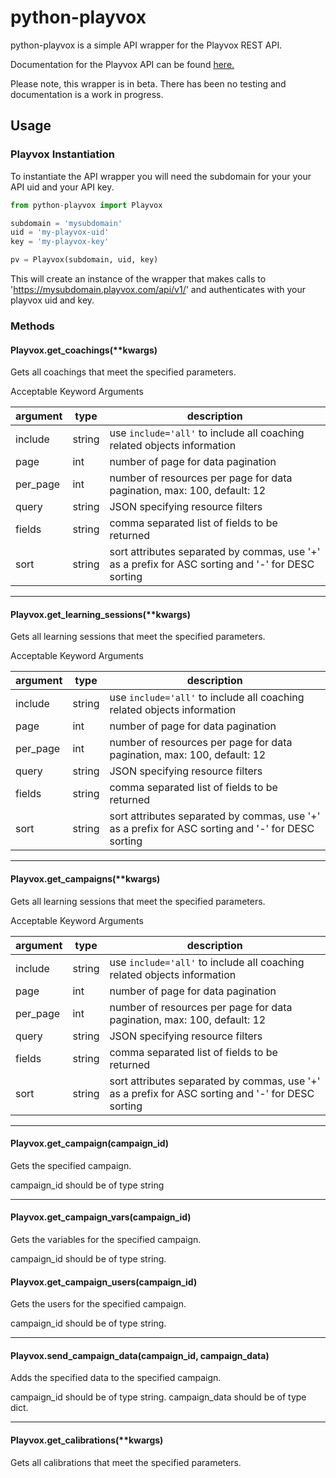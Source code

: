 # python-playvox

python-playvox is a simple API wrapper for the Playvox REST API.

Documentation for the Playvox API can be found [here.](https://developers.playvox.com/restapis/#/introduction/api-reference)

Please note, this wrapper is in beta. There has been no testing and documentation is a work in progress.

## Usage

### Playvox Instantiation
To instantiate the API wrapper you will need the subdomain for your your API uid and your API key.

```python
from python-playvox import Playvox

subdomain = 'mysubdomain'
uid = 'my-playvox-uid'
key = 'my-playvox-key'

pv = Playvox(subdomain, uid, key)
```

This will create an instance of the wrapper that makes calls to 'https://mysubdomain.playvox.com/api/v1/' and authenticates with your playvox uid and key.

### Methods

#### Playvox.get_coachings(**kwargs)

Gets all coachings that meet the specified parameters.

Acceptable Keyword Arguments

|argument|type|description|
|---|---|---|
|include|string|use `include='all'` to include all coaching related objects information|
|page|int|number of page for data pagination|
|per_page|int|number of resources per page for data pagination, max: 100, default: 12|
|query|string|JSON specifying resource filters|
|fields|string|comma separated list of fields to be returned|
|sort|string|sort attributes separated by commas, use '+' as a prefix for ASC sorting and '-' for DESC sorting|

---

#### Playvox.get_learning_sessions(**kwargs)

Gets all learning sessions that meet the specified parameters.

Acceptable Keyword Arguments

|argument|type|description|
|---|---|---|
|include|string|use `include='all'` to include all coaching related objects information|
|page|int|number of page for data pagination|
|per_page|int|number of resources per page for data pagination, max: 100, default: 12|
|query|string|JSON specifying resource filters|
|fields|string|comma separated list of fields to be returned|
|sort|string|sort attributes separated by commas, use '+' as a prefix for ASC sorting and '-' for DESC sorting|

---

#### Playvox.get_campaigns(**kwargs)

Gets all learning sessions that meet the specified parameters.

Acceptable Keyword Arguments

|argument|type|description|
|---|---|---|
|include|string|use `include='all'` to include all coaching related objects information|
|page|int|number of page for data pagination|
|per_page|int|number of resources per page for data pagination, max: 100, default: 12|
|query|string|JSON specifying resource filters|
|fields|string|comma separated list of fields to be returned|
|sort|string|sort attributes separated by commas, use '+' as a prefix for ASC sorting and '-' for DESC sorting|

---

#### Playvox.get_campaign(campaign_id)

Gets the specified campaign.

campaign_id should be of type string

---

#### Playvox.get_campaign_vars(campaign_id)

Gets the variables for the specified campaign.

campaign_id should be of type string.

#### Playvox.get_campaign_users(campaign_id)

Gets the users for the specified campaign.

campaign_id should be of type string.

---

#### Playvox.send_campaign_data(campaign_id, campaign_data)

Adds the specified data to the specified campaign.

campaign_id should be of type string.
campaign_data should be of type dict.

---

#### Playvox.get_calibrations(**kwargs)

Gets all calibrations that meet the specified parameters.